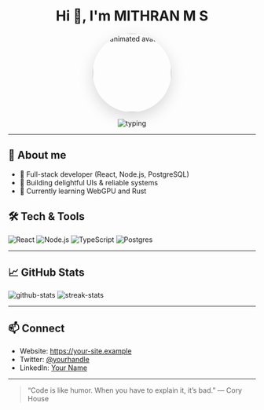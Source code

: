 <!--
  Put this README.md in a repo named exactly: YOUR_USERNAME
  Replace YOUR_USERNAME and file URLs with your own.
-->

<h1 align="center">Hi 👋, I'm MITHRAN M S </h1>
<p align="center">
  <img src="https://raw.githubusercontent.com/YOUR_USERNAME/YOUR_USERNAME/main/profile.gif"
       alt="animated avatar"
       width="160"
       style="border-radius:50%; box-shadow: 0 10px 30px rgba(0,0,0,0.15);" />
</p>

<p align="center">
  <img src="https://readme-typing-svg.demolab.com?font=Fira+Code&size=24&pause=2000&color=2B6CB0&width=600&height=40&lines=Full-stack+developer;Open-source+enthusiast;Loves+design+%26+code" alt="typing"/>
</p>

---

## 🔭 About me
- 🔸 Full-stack developer (React, Node.js, PostgreSQL)
- 🔸 Building delightful UIs & reliable systems
- 🔸 Currently learning WebGPU and Rust

## 🛠️ Tech & Tools
<p>
  <img alt="React" src="https://img.shields.io/badge/-React-61DAFB?logo=react&logoColor=white&style=flat-square" />
  <img alt="Node.js" src="https://img.shields.io/badge/-Node.js-339933?logo=node.js&logoColor=white&style=flat-square" />
  <img alt="TypeScript" src="https://img.shields.io/badge/-TypeScript-3178C6?logo=typescript&logoColor=white&style=flat-square" />
  <img alt="Postgres" src="https://img.shields.io/badge/-Postgres-316192?logo=postgresql&logoColor=white&style=flat-square" />
</p>

---

## 📈 GitHub Stats
<p align="left">
  <img src="https://github-readme-stats.vercel.app/api?username=YOUR_USERNAME&show_icons=true&count_private=true&theme=radical" alt="github-stats" />
  <img src="https://github-readme-streak-stats.herokuapp.com/?user=YOUR_USERNAME&theme=radical" alt="streak-stats" />
</p>

---

## 📫 Connect
- Website: https://your-site.example
- Twitter: [@yourhandle](https://twitter.com/yourhandle)
- LinkedIn: [Your Name](https://linkedin.com/in/yourprofile)

---

> “Code is like humor. When you have to explain it, it’s bad.” — Cory House

